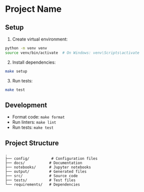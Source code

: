 # Project Name

## Setup

1. Create virtual environment:
```bash
python -m venv venv
source venv/bin/activate  # On Windows: venv\Scripts\activate
```

2. Install dependencies:
```bash
make setup
```

3. Run tests:
```bash
make test
```

## Development

- Format code: `make format`
- Run linters: `make lint`
- Run tests: `make test`

## Project Structure

```
.
├── config/          # Configuration files
├── docs/           # Documentation
├── notebooks/      # Jupyter notebooks
├── output/         # Generated files
├── src/            # Source code
├── tests/          # Test files
└── requirements/   # Dependencies
```
